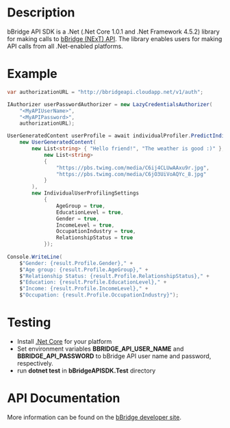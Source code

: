 # Description
bBridge API SDK is a .Net (.Net Core 1.0.1 and .Net Framework 4.5.2) library for making calls to [bBridge (NExT) API](http://bbridge.cloudapp.net/developer). The library enables users for making API calls from all .Net-enabled platforms.

# Example
```cs
var authorizationURL = "http://bbridgeapi.cloudapp.net/v1/auth";

IAuthorizer userPasswordAuthorizer = new LazyCredentialsAuthorizer(
    "<MyAPIUserName>",
    "<MyAPIPassword>",
    authorizationURL);

UserGeneratedContent userProfile = await individualProfiler.PredictIndividualUserProfileTask(
    new UserGeneratedContent(
        new List<string> { "Hello friend!", "The weather is good :)" },
            new List<string>
            {
                "https://pbs.twimg.com/media/C6ij4CLUwAAxu9r.jpg",
                "https://pbs.twimg.com/media/C6jO3UiVoAQYc_8.jpg"
            }
        ),
        new IndividualUserProfilingSettings
            {
                AgeGroup = true,
                EducationLevel = true,
                Gender = true,
                IncomeLevel = true,
                OccupationIndustry = true,
                RelationshipStatus = true
            });
            
Console.WriteLine(
    $"Gender: {result.Profile.Gender}," +
    $"Age group: {result.Profile.AgeGroup}," +
    $"Relationship Status: {result.Profile.RelationshipStatus}," +
    $"Education: {result.Profile.EducationLevel}," +
    $"Income: {result.Profile.IncomeLevel}," +
    $"Occupation: {result.Profile.OccupationIndustry}");
```

# Testing
- Install [.Net Core](https://www.microsoft.com/net/core#windowsvs2017) for your platform
- Set environment variables **BBRIDGE_API_USER_NAME** and **BBRIDGE_API_PASSWORD** to bBridge API user name and password, respectively.
- run **dotnet test** in **bBridgeAPISDK.Test** directory

# API Documentation
More information can be found on the [bBridge developer site](http://bbridge.cloudapp.net/developer).
